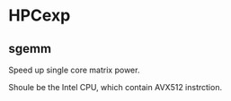 # HPCexp

## sgemm

Speed up single core matrix power.

Shoule be the Intel CPU, which contain AVX512 instrction.
